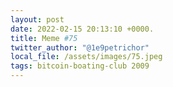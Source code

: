 ```yaml
---
layout: post
date: 2022-02-15 20:13:10 +0000.
title: Meme #75
twitter_author: "@1e9petrichor"
local_file: /assets/images/75.jpeg
tags: bitcoin-boating-club 2009
---
```

